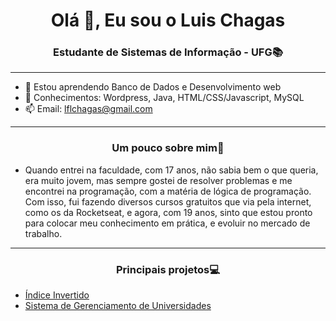 <h1 align="center">Olá 👋, Eu sou o Luis Chagas</h1>

<h3 align="center">Estudante de Sistemas de Informação - UFG📚</h3>

---

- 🌱 Estou aprendendo Banco de Dados e Desenvolvimento web
- 💬 Conhecimentos: Wordpress, Java, HTML/CSS/Javascript, MySQL
- 📫 Email: lflchagas@gmail.com

---

<h3 align="center">Um pouco sobre mim📝</h3>

- Quando entrei na faculdade, com 17 anos, não sabia bem o que queria, era muito jovem, mas sempre gostei de resolver problemas e me encontrei na programação, com a matéria de lógica de programação. Com isso, fui fazendo diversos cursos gratuitos que via pela internet, como os da Rocketseat, e agora, com 19 anos, sinto que estou pronto para colocar meu conhecimento em prática, e evoluir no mercado de trabalho.

---

<h3 align="center">Principais projetos💻</h3>

- <a href="https://github.com/LuisFernandoChagas/Indice-invertido" target="_blank">Índice Invertido</a>
- <a href="https://github.com/LuisFernandoChagas/SGU" target="_blank">Sistema de Gerenciamento de Universidades</a>

<!--

- 🔭 Propector na <a href="https://level5jr.com.br/" target="_blank">Level 5</a>

**LuisFernandoChagas/LuisFernandoChagas** is a ✨ _special_ ✨ repository because its `README.md` (this file) appears on your GitHub profile.

Here are some ideas to get you started:

- 🔭 I’m currently working on ...
- 🌱 I’m currently learning ...
- 👯 I’m looking to collaborate on ...
- 🤔 I’m looking for help with ...
- 💬 Ask me about ...
- 📫 How to reach me: ...
- 😄 Pronouns: ...
- ⚡ Fun fact: ...
-->
